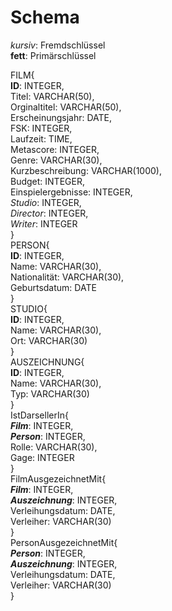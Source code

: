 # Schema

*kursiv*: Fremdschlüssel  
**fett**: Primärschlüssel

FILM{  
  **ID**: INTEGER,  
  Titel: VARCHAR(50),  
  Orginaltitel: VARCHAR(50),  
  Erscheinungsjahr: DATE,  
  FSK: INTEGER,  
  Laufzeit: TIME,  
  Metascore: INTEGER,  
  Genre: VARCHAR(30),  
  Kurzbeschreibung: VARCHAR(1000),  
  Budget: INTEGER,  
  Einspielergebnisse: INTEGER,  
  *Studio*: INTEGER,  
  *Director*: INTEGER,  
  *Writer*: INTEGER  
}  
PERSON{  
  **ID**: INTEGER,  
  Name: VARCHAR(30),  
  Nationalität: VARCHAR(30),  
  Geburtsdatum: DATE  
}  
STUDIO{  
  **ID**: INTEGER,  
  Name: VARCHAR(30),  
  Ort: VARCHAR(30)  
}  
AUSZEICHNUNG{  
  **ID**: INTEGER,  
  Name: VARCHAR(30),  
  Typ: VARCHAR(30)  
}  
IstDarsellerIn{  
  ***Film***: INTEGER,  
  ***Person***: INTEGER,  
  Rolle: VARCHAR(30),  
  Gage: INTEGER  
}  
FilmAusgezeichnetMit{  
  ***Film***: INTEGER,  
  ***Auszeichnung***: INTEGER,  
  Verleihungsdatum: DATE,  
  Verleiher: VARCHAR(30)  
}  
PersonAusgezeichnetMit{  
  ***Person***: INTEGER,  
  ***Auszeichnung***: INTEGER,  
  Verleihungsdatum: DATE,  
  Verleiher: VARCHAR(30)  
}


